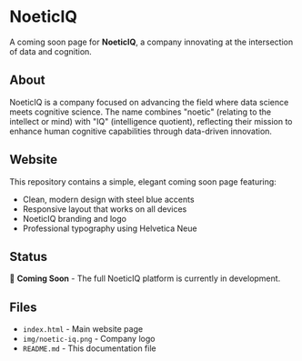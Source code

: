 # NoeticIQ

A coming soon page for **NoeticIQ**, a company innovating at the intersection of data and cognition.

## About

NoeticIQ is a company focused on advancing the field where data science meets cognitive science. The name combines "noetic" (relating to the intellect or mind) with "IQ" (intelligence quotient), reflecting their mission to enhance human cognitive capabilities through data-driven innovation.

## Website

This repository contains a simple, elegant coming soon page featuring:
- Clean, modern design with steel blue accents
- Responsive layout that works on all devices
- NoeticIQ branding and logo
- Professional typography using Helvetica Neue

## Status

🚧 **Coming Soon** - The full NoeticIQ platform is currently in development.

## Files

- `index.html` - Main website page
- `img/noetic-iq.png` - Company logo
- `README.md` - This documentation file
